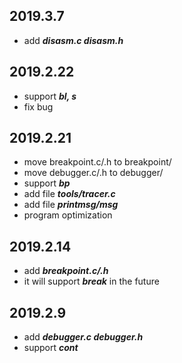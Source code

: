 ## 2019.3.7
- add ***disasm.c disasm.h***

## 2019.2.22
- support ***bl, s***
- fix bug

## 2019.2.21
- move breakpoint.c/.h to breakpoint/
- move debugger.c/.h to debugger/
- support ***bp***
- add file ***tools/tracer.c***
- add file ***printmsg/msg***
- program optimization

## 2019.2.14
- add ***breakpoint.c/.h***
- it will support ***break*** in the future

## 2019.2.9
- add ***debugger.c debugger.h***
- support ***cont***

